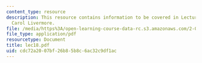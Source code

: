 ```yaml
---
content_type: resource
description: This resource contains information to be covered in Lecture 18 by Prof.
  Carol Livermore.
file: /media/https%3A/open-learning-course-data-rc.s3.amazonaws.com/2-001-mechanics-materials-i-fall-2006/cdc72a2007bf26b85b8c6ac32c9df1ac_lec18.pdf
file_type: application/pdf
resourcetype: Document
title: lec18.pdf
uid: cdc72a20-07bf-26b8-5b8c-6ac32c9df1ac
---
```

